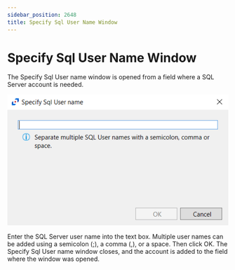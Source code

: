 ```yaml
---
sidebar_position: 2648
title: Specify Sql User Name Window
---
```


# Specify Sql User Name Window

The Specify Sql User name window is opened from a field where a SQL Server account is needed.

![](../../../../../../../static/images/ActivityMonitor_8.0/Content/Resources/Images/ActivityMonitor/HostProperties/AccountExclusionsTab/SpecifySqlUserNameWindow.png)

Enter the SQL Server user name into the text box. Multiple user names can be added using a semicolon (;), a comma (,), or a space. Then click OK. The Specify Sql User name window closes, and the account is added to the field where the window was opened.